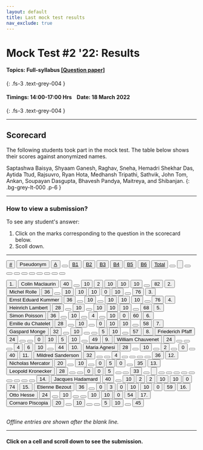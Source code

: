 ```yaml
---
layout: default
title: Last mock test results
nav_exclude: true
---
```



#  Mock Test #2 '22: Results

#### Topics: Full-syllabus  [[Question paper]](/docs/mock_test/002_18mar22_full/)
{: .fs-3 .text-grey-004 }


#### Timings: 14:00-17:00 Hrs &nbsp;&nbsp;  Date: 18 March 2022
{: .fs-3 .text-grey-004 }

---


## Scorecard


The following students took part in the mock test. The table below shows their scores against anonymized names.


Saptashwa Baisya, Shyaam Ganesh,  Raghav,  Sneha,  Hemadri Shekhar Das,  Aytida Ttud,  Rajsuvro, Ryan Hota,  Medhansh Tripathi,  Sathvik,  John Tom, 
Ankan,  Soupayan Dasgupta,  Bhavesh Pandya,  Maitreya,  and Shibanjan.
{: .bg-grey-lt-000 .p-6 }


---

### How to view a submission?

To see any student's answer:

1. Click on the marks corresponding to the question in the scorecard below.
2. Scoll down.


---

  <div class="markpalette">
      <div class="markpalette-keys">

<button class="markbutton white"><u>#</u></button>
<input type="button" class="markbutton white" value="Pseudonym"/>
<button class="markbutton white"><u>A</u></button>
<button class="markbutton white"></button>
<button class="markbutton white"><u>B1</u></button>
<button class="markbutton white"><u>B2</u></button>
<button class="markbutton white"><u>B3</u></button>
<button class="markbutton white"><u>B4</u></button>
<button class="markbutton white"><u>B5</u></button>
<button class="markbutton white"><u>B6</u></button>
<button class="markbutton white"><u>Total</u></button>
<button class="markbutton white"></button>
<input type="button" class="markbutton white" value=""/>
<button class="markbutton white" ></button>
<button class="markbutton white"></button>
<button class="markbutton white"></button>
<button class="markbutton white"></button>
<button class="markbutton white"></button>
<button class="markbutton white"></button>
<button class="markbutton white"></button>
<button class="markbutton white"></button>
<button class="markbutton white"></button>




<button class="markbutton rank">1. </button>
<input type="button" class="markbutton white" value="Colin Maclaurin"/>
<button class="markbutton blank" onclick = "markdisplay('Colin_Maclaurin/PartA',14)">40</button>
<button class="button white"></button>
<button class="markbutton right" onclick = "markdisplay('Colin_Maclaurin/B1',14)">10</button>
<button class="markbutton wrong" onclick = "markdisplay('Colin_Maclaurin/B2',14)">2</button>
<button class="markbutton right" onclick = "markdisplay('Colin_Maclaurin/B3',14)">10</button>
<button class="markbutton right" onclick = "markdisplay('Colin_Maclaurin/B4',14)">10</button>
<button class="markbutton right" onclick = "markdisplay('Colin_Maclaurin/B5',14)">10</button>
<button class="button blank"></button>
<button class="markbutton total">82</button>
<button class="markbutton rank">2. </button>
<input type="button" class="markbutton white" value="Michel Rolle"/>
<button class="markbutton blank" onclick = "markdisplay('Michel_Rolle/PartA',14)">36</button>
<button class="button white"></button>
<button class="markbutton right" onclick = "markdisplay('Michel_Rolle/B1',14)">10</button>
<button class="markbutton right" onclick = "markdisplay('Michel_Rolle/B2',14)">10</button>
<button class="markbutton right" onclick = "markdisplay('Michel_Rolle/B3',14)">10</button>
<button class="markbutton wrong" onclick = "markdisplay('Michel_Rolle/B4',14)">0</button>
<button class="markbutton right" onclick = "markdisplay('Michel_Rolle/B5',14)">10</button>
<button class="button blank"></button>
<button class="markbutton total">76</button>
<button class="markbutton rank">3. </button>
<input type="button" class="markbutton white" value="Ernst Eduard Kummer"/>
<button class="markbutton blank" onclick = "markdisplay('Ernst_Eduard_Kummer/PartA',14)">36</button>
<button class="button white"></button>
<button class="markbutton right" onclick = "markdisplay('Ernst_Eduard_Kummer/B1',14)">10</button>
<button class="button blank"></button>
<button class="markbutton right" onclick = "markdisplay('Ernst_Eduard_Kummer/B3',14)">10</button>
<button class="markbutton right" onclick = "markdisplay('Ernst_Eduard_Kummer/B4',14)">10</button>
<button class="markbutton right" onclick = "markdisplay('Ernst_Eduard_Kummer/B5',14)">10</button>
<button class="button blank"></button>
<button class="markbutton total">76</button>
<button class="markbutton rank">4. </button>
<input type="button" class="markbutton white" value="Heinrich Lambert"/>
<button class="markbutton blank" onclick = "markdisplay('Heinrich_Lambert/PartA',14)">28</button>
<button class="button white"></button>
<button class="markbutton right" onclick = "markdisplay('Heinrich_Lambert/B1',14)">10</button>
<button class="button blank"></button>
<button class="markbutton right" onclick = "markdisplay('Heinrich_Lambert/B3',14)">10</button>
<button class="markbutton right" onclick = "markdisplay('Heinrich_Lambert/B4',14)">10</button>
<button class="markbutton right" onclick = "markdisplay('Heinrich_Lambert/B5',14)">10</button>
<button class="button blank"></button>
<button class="markbutton total">68</button>
<button class="markbutton rank">5. </button>
<input type="button" class="markbutton white" value="Simon Poisson"/>
<button class="markbutton blank" onclick = "markdisplay('Simon_Poisson/PartA',14)">36</button>
<button class="button white"></button>
<button class="markbutton right" onclick = "markdisplay('Simon_Poisson/B1',14)">10</button>
<button class="button blank"></button>
<button class="markbutton right" onclick = "markdisplay('Simon_Poisson/B3',14)">4</button>
<button class="button blank"></button>
<button class="markbutton right" onclick = "markdisplay('Simon_Poisson/B5',14)">10</button>
<button class="markbutton wrong" onclick = "markdisplay('Simon_Poisson/B6',14)">0</button>
<button class="markbutton total">60</button>
<button class="markbutton rank">6. </button>
<input type="button" class="markbutton white" value="Emilie du Chatelet"/>
<button class="markbutton blank" onclick = "markdisplay('Emilie_du_Chatelet/PartA',14)">28</button>
<button class="button white"></button>
<button class="markbutton right" onclick = "markdisplay('Emilie_du_Chatelet/B1',14)">10</button>
<button class="button blank"></button>
<button class="markbutton wrong" onclick = "markdisplay('Emilie_du_Chatelet/B3',14)">0</button>
<button class="markbutton right" onclick = "markdisplay('Emilie_du_Chatelet/B4',14)">10</button>
<button class="markbutton right" onclick = "markdisplay('Emilie_du_Chatelet/B5',14)">10</button>
<button class="button blank"></button>
<button class="markbutton total">58</button>
<button class="markbutton rank">7. </button>
<input type="button" class="markbutton white" value="Gaspard Monge"/>
<button class="markbutton blank" onclick = "markdisplay('Gaspard_Monge/PartA',14)">32</button>
<button class="button white"></button>
<button class="markbutton right" onclick = "markdisplay('Gaspard_Monge/B1',14)">10</button>
<button class="button blank"></button>
<button class="button blank"></button>
<button class="markbutton right" onclick = "markdisplay('Gaspard_Monge/B4',14)">5</button>
<button class="markbutton right" onclick = "markdisplay('Gaspard_Monge/B5',14)">10</button>
<button class="button blank"></button>
<button class="markbutton total">57</button>
<button class="markbutton rank">8. </button>
<input type="button" class="markbutton white" value="Friederich Pfaff"/>
<button class="markbutton blank" onclick = "markdisplay('Friederich_Pfaff/PartA',14)">24</button>
<button class="button white"></button>
<button class="button blank"></button>
<button class="markbutton wrong" onclick = "markdisplay('Friederich_Pfaff/B2',14)">0</button>
<button class="markbutton right" onclick = "markdisplay('Friederich_Pfaff/B3',14)">10</button>
<button class="markbutton right" onclick = "markdisplay('Friederich_Pfaff/B4',14)">5</button>
<button class="markbutton right" onclick = "markdisplay('Friederich_Pfaff/B5',14)">10</button>
<button class="button blank"></button>
<button class="markbutton total">49</button>
<button class="markbutton rank">9. </button>
<input type="button" class="markbutton white" value="William Chauvenet"/>
<button class="markbutton blank" onclick = "markdisplay('William_Chauvenet/PartA',14)">24</button>
<button class="button white"></button>
<button class="button blank"></button>
<button class="button blank"></button>
<button class="markbutton right" onclick = "markdisplay('William_Chauvenet/B3',14)">4</button>
<button class="markbutton right" onclick = "markdisplay('William_Chauvenet/B4',14)">6</button>
<button class="markbutton right" onclick = "markdisplay('William_Chauvenet/B5',14)">10</button>
<button class="button blank"></button>
<button class="markbutton total">44</button>
<button class="markbutton rank">10. </button>
<input type="button" class="markbutton white" value="Maria Agnesi"/>
<button class="markbutton blank" onclick = "markdisplay('Maria_Agnesi/PartA',14)">28</button>
<button class="button white"></button>
<button class="markbutton right" onclick = "markdisplay('Maria_Agnesi/B1',14)">10</button>
<button class="button blank"></button>
<button class="markbutton wrong" onclick = "markdisplay('Maria_Agnesi/B3',14)">2</button>
<button class="button blank"></button>
<button class="markbutton wrong" onclick = "markdisplay('Maria_Agnesi/B5',14)">0</button>
<button class="button blank"></button>
<button class="markbutton total">40</button>
<button class="markbutton rank">11. </button>
<input type="button" class="markbutton white" value="Mildred Sanderson"/>
<button class="markbutton blank" onclick = "markdisplay('Mildred_Sanderson/PartA',14)">32</button>
<button class="button white"></button>
<button class="button blank"></button>
<button class="markbutton right" onclick = "markdisplay('Mildred_Sanderson/B2',14)">4</button>
<button class="button blank"></button>
<button class="button blank"></button>
<button class="button blank"></button>
<button class="button blank"></button>
<button class="markbutton total">36</button>
<button class="markbutton rank">12. </button>
<input type="button" class="markbutton white" value="Nicholas Mercator"/>
<button class="markbutton blank" onclick = "markdisplay('Nicholas_Mercator/PartA',14)">20</button>
<button class="button white"></button>
<button class="markbutton right" onclick = "markdisplay('Nicholas_Mercator/B1',14)">10</button>
<button class="button blank"></button>
<button class="markbutton wrong" onclick = "markdisplay('Nicholas_Mercator/B3',14)">0</button>
<button class="markbutton right" onclick = "markdisplay('Nicholas_Mercator/B4',14)">5</button>
<button class="markbutton wrong" onclick = "markdisplay('Nicholas_Mercator/B5',14)">0</button>
<button class="button blank"></button>
<button class="markbutton total">35</button>
<button class="markbutton rank">13. </button>
<input type="button" class="markbutton white" value="Leopold Kronecker"/>
<button class="markbutton blank" onclick = "markdisplay('Leopold_Kronecker/PartA',14)">28</button>
<button class="button white"></button>
<button class="button blank"></button>
<button class="markbutton wrong" onclick = "markdisplay('Leopold_Kronecker/B2',14)">0</button>
<button class="markbutton wrong" onclick = "markdisplay('Leopold_Kronecker/B3',14)">0</button>
<button class="markbutton right" onclick = "markdisplay('Leopold_Kronecker/B4',14)">5</button>
<button class="button blank"></button>
<button class="button blank"></button>
<button class="markbutton total">33</button>
<button class="markbutton white"></button>
<input type="button" class="markbutton white" value=""/>
<button class="markbutton white"></button>
<button class="markbutton white"></button>
<button class="markbutton white"></button>
<button class="markbutton white"></button>
<button class="markbutton white"></button>
<button class="markbutton white"></button>
<button class="markbutton white"></button>
<button class="markbutton white"></button>
<button class="markbutton white"></button>
<button class="markbutton rank">14. </button>
<input type="button" class="markbutton white" value="Jacques Hadamard"/>
<button class="markbutton blank" onclick = "markdisplay('Jacques_Hadamard/PartA',14)">40</button>
<button class="button white"></button>
<button class="markbutton right" onclick = "markdisplay('Jacques_Hadamard/B1',14)">10</button>
<button class="markbutton wrong" onclick = "markdisplay('Jacques_Hadamard/B2',14)">2</button>
<button class="markbutton wrong" onclick = "markdisplay('Jacques_Hadamard/B3',14)">2</button>
<button class="markbutton right" onclick = "markdisplay('Jacques_Hadamard/B4',14)">10</button>
<button class="markbutton right" onclick = "markdisplay('Jacques_Hadamard/B5',14)">10</button>
<button class="markbutton wrong" onclick = "markdisplay('Jacques_Hadamard/B6',14)">0</button>
<button class="markbutton total">74</button>
<button class="markbutton rank">15. </button>
<input type="button" class="markbutton white" value="Etienne Bezout"/>
<button class="markbutton blank" onclick = "markdisplay('Etienne_Bezout/PartA',14)">36</button>
<button class="button white"></button>
<button class="markbutton wrong" onclick = "markdisplay('Etienne_Bezout/B1',14)">0</button>
<button class="markbutton wrong" onclick = "markdisplay('Etienne_Bezout/B2',14)">3</button>
<button class="markbutton wrong" onclick = "markdisplay('Etienne_Bezout/B3',14)">0</button>
<button class="markbutton right" onclick = "markdisplay('Etienne_Bezout/B4',14)">10</button>
<button class="markbutton right" onclick = "markdisplay('Etienne_Bezout/B5',14)">10</button>
<button class="markbutton wrong" onclick = "markdisplay('Etienne_Bezout/B6',14)">0</button>
<button class="markbutton total">59</button>
<button class="markbutton rank">16. </button>
<input type="button" class="markbutton white" value="Otto Hesse"/>
<button class="markbutton blank" onclick = "markdisplay('Otto_Hesse/PartA',14)">24</button>
<button class="button white"></button>
<button class="markbutton right" onclick = "markdisplay('Otto_Hesse/B1',14)">10</button>
<button class="button blank"></button>
<button class="button blank"></button>
<button class="markbutton right" onclick = "markdisplay('Otto_Hesse/B4',14)">10</button>
<button class="markbutton right" onclick = "markdisplay('Otto_Hesse/B5',14)">10</button>
<button class="markbutton wrong" onclick = "markdisplay('Otto_Hesse/B6',14)">0</button>
<button class="markbutton total">54</button>
<button class="markbutton rank">17. </button>
<input type="button" class="markbutton white" value="Cornaro Piscopia"/>
<button class="markbutton blank" onclick = "markdisplay('Cornaro_Piscopia/PartA',14)">20</button>
<button class="button white"></button>
<button class="markbutton right" onclick = "markdisplay('Cornaro_Piscopia/B1',14)">10</button>
<button class="button blank"></button>
<button class="button blank"></button>
<button class="markbutton right" onclick = "markdisplay('Cornaro_Piscopia/B4',14)">5</button>
<button class="markbutton right" onclick = "markdisplay('Cornaro_Piscopia/B5',14)">10</button>
<button class="button blank"></button>
<button class="markbutton total">45</button>

</div>
</div>



<br>
<i>Offline entries are shown after the blank line.</i>

<hr>

<div style="min-height:2px" id="themarktext">
<h4>Click on a cell and scroll down to see the submission.</h4>
</div>


<br>












